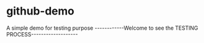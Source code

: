 # github-demo
A simple demo for testing purpose
------------Welcome to see the TESTING PROCESS-------------------
